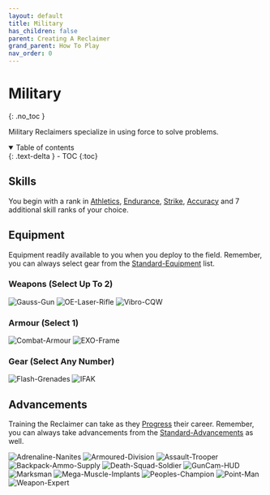 ```yaml
---
layout: default
title: Military
has_children: false
parent: Creating A Reclaimer
grand_parent: How To Play
nav_order: 0
---
```

# Military
{: .no_toc }

Military Reclaimers specialize in using force to solve problems. 


<details open markdown="block">
  <summary>
    Table of contents
  </summary>
  {: .text-delta }
- TOC
{:toc}
</details>


## Skills
You begin with a rank in [Athletics](Game/Core/Strength#Athletics), [Endurance](Game/Core/Strength#Endurance), [Strike](Game/Core/Strength#Strike), [Accuracy](Game/Core/Agility#Accuracy) and 7 additional skill ranks of your choice.

## Equipment
Equipment readily available to you when you deploy to the field. Remember, you can always select gear from the [Standard-Equipment](Game/Standard-Equipment) list.

### Weapons (Select Up To 2)
![Gauss-Gun](Game/Blocks/Gauss-Gun)
![OE-Laser-Rifle](Game/Blocks/OE-Laser-Rifle)
![Vibro-CQW](Game/Blocks/Vibro-CQW)
### Armour (Select 1)
![Combat-Armour](Game/Blocks/Combat-Armour)
![EXO-Frame](Game/Blocks/EXO-Frame)
### Gear (Select Any Number)
![Flash-Grenades](Game/Blocks/Flash-Grenades)
![IFAK](Game/Blocks/IFAK)

## Advancements
Training the Reclaimer can take as they [Progress](Game/Progress) their career. Remember, you can always take advancements from the [Standard-Advancements](Game/Standard-Advancements) as well.

![Adrenaline-Nanites](Game/Blocks/Adrenaline-Nanites)
![Armoured-Division](Game/Blocks/Armoured-Division)
![Assault-Trooper](Game/Blocks/Assault-Trooper)
![Backpack-Ammo-Supply](Game/Blocks/Backpack-Ammo-Supply)
![Death-Squad-Soldier](Game/Blocks/Death-Squad-Soldier)
![GunCam-HUD](Game/Blocks/GunCam-HUD)
![Marksman](Game/Blocks/Marksman)
![Mega-Muscle-Implants](Game/Blocks/Mega-Muscle-Implants)
![Peoples-Champion](Game/Blocks/Peoples-Champion)
![Point-Man](Game/Blocks/Point-Man)
![Weapon-Expert](Game/Blocks/Weapon-Expert)

